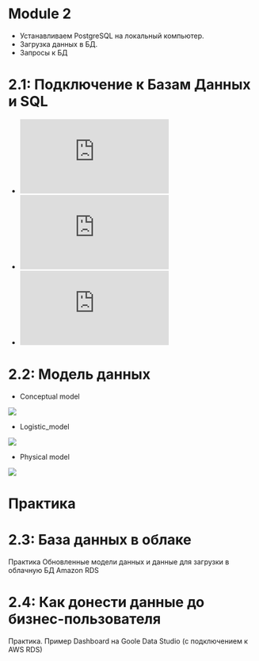 # Module 2
- Устанавливаем PostgreSQL на локальный компьютер.
- Загрузка данных в БД.
- Запросы к БД

# 2.1: Подключение к Базам Данных и SQL
- ![orders.sql](https://github.com/Magomedm221/DataLearn/blob/main/DE%20101/module02/orders.sql.txt)
- ![people.sql](https://github.com/Magomedm221/DataLearn/blob/main/DE%20101/module02/people.sql.txt)
- ![returns.sql](https://github.com/Magomedm221/DataLearn/blob/main/DE%20101/module02/returns.sql.txt)

# 2.2: Модель данных
- Conceptual model

![](https://github.com/Magomedm221/DataLearn/blob/main/DE%20101/module02/2_4_sql_Conceptual_model.png)

- Logistic_model

![](https://github.com/Magomedm221/DataLearn/blob/main/DE%20101/module02/2_4_sql_Logical_model.png)

- Physical model

![](https://github.com/Magomedm221/DataLearn/blob/main/DE%20101/module02/2_4_sql_Physical_model.png)

# Практика

# 2.3: База данных в облаке
Практика Обновленные модели данных и данные для загрузки в облачную БД Amazon RDS

# 2.4: Как донести данные до бизнес-пользователя
Практика. Пример Dashboard на Goole Data Studio (с подключением к AWS RDS)
